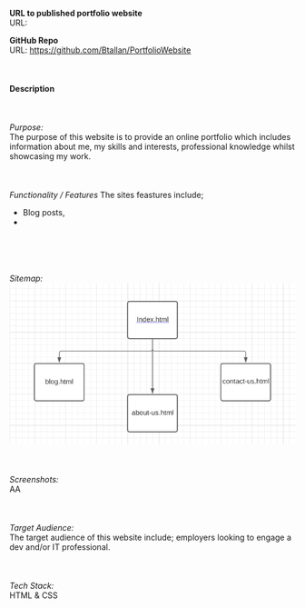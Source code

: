 **URL to published portfolio website**\
URL:

**GitHub Repo**\
URL: https://github.com/Btallan/PortfolioWebsite
\
\
\
\
**Description**
\
\
\
\
_Purpose:_\
The purpose of this website is to provide an online portfolio which includes information about me, my skills and interests, professional knowledge whilst showcasing my work.
\
\
\
\
_Functionality / Features_
The sites feastures include;
- Blog posts,
- 
\
\
\
\
_Sitemap:_\
![Sitemap](/img/Screenshots/PortfolioWebsite-Sitemap.PNG)
\
\
\
\
_Screenshots:_\
AA
\
\
\
\
_Target Audience:_\
The target audience of this website include; employers looking to engage a dev and/or IT professional.
\
\
\
\
_Tech Stack:_\
HTML & CSS






